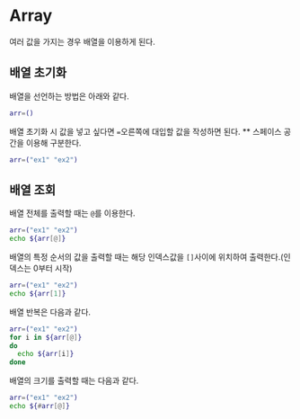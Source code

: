 # Array
여러 값을 가지는 경우 배열을 이용하게 된다.
## 배열 초기화
배열을 선언하는 방법은 아래와 같다.

```bash
arr=()
```
배열 초기화 시 값을 넣고 싶다면 ``=``오른쪽에 대입할 값을 작성하면 된다.
** 스페이스 공간을 이용해 구분한다.
```bash
arr=("ex1" "ex2")
```
## 배열 조회
배열 전체를 출력할 때는 ``@``를 이용한다.
```bash
arr=("ex1" "ex2")
echo ${arr[@]}
```
배열의 특정 순서의 값을 출력할 때는 해당 인덱스값을 ``[]``사이에 위치하여 출력한다.(인덱스는 0부터 시작)
```bash
arr=("ex1" "ex2")
echo ${arr[1]}
```
배열 반복은 다음과 같다.
```bash
arr=("ex1" "ex2")
for i in ${arr[@]}
do
  echo ${arr[i]}
done
```
배열의 크기를 출력할 때는 다음과 같다.
```bash
arr=("ex1" "ex2")
echo ${#arr[@]}
```
